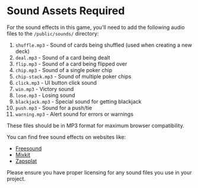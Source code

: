 # Sound Assets Required

For the sound effects in this game, you'll need to add the following audio files to the `/public/sounds/` directory:

1. `shuffle.mp3` - Sound of cards being shuffled (used when creating a new deck)
2. `deal.mp3` - Sound of a card being dealt
3. `flip.mp3` - Sound of a card being flipped over
4. `chip.mp3` - Sound of a single poker chip
5. `chip-stack.mp3` - Sound of multiple poker chips
6. `click.mp3` - UI button click sound
7. `win.mp3` - Victory sound
8. `lose.mp3` - Losing sound
9. `blackjack.mp3` - Special sound for getting blackjack
10. `push.mp3` - Sound for a push/tie
11. `warning.mp3` - Alert sound for errors or warnings

These files should be in MP3 format for maximum browser compatibility.

You can find free sound effects on websites like:
- [Freesound](https://freesound.org/)
- [Mixkit](https://mixkit.co/free-sound-effects/)
- [Zapsplat](https://www.zapsplat.com/sound-effect-categories/)

Please ensure you have proper licensing for any sound files you use in your project.